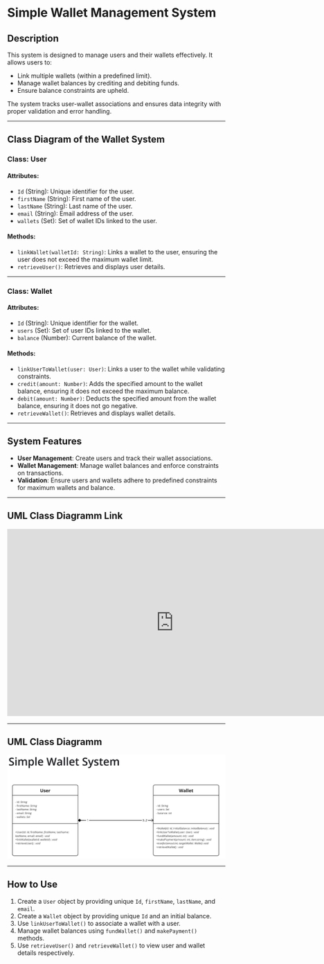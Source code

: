 # Simple Wallet Management System

## Description
This system is designed to manage users and their wallets effectively. It allows users to:
- Link multiple wallets (within a predefined limit).
- Manage wallet balances by crediting and debiting funds.
- Ensure balance constraints are upheld.

The system tracks user-wallet associations and ensures data integrity with proper validation and error handling.

---

## Class Diagram of the Wallet System

### Class: User
#### Attributes:
- `Id` (String): Unique identifier for the user.
- `firstName` (String): First name of the user.
- `lastName` (String): Last name of the user.
- `email` (String): Email address of the user.
- `wallets` (Set<String>): Set of wallet IDs linked to the user.

#### Methods:
- `linkWallet(walletId: String)`: Links a wallet to the user, ensuring the user does not exceed the maximum wallet limit.
- `retrieveUser()`: Retrieves and displays user details.

---

### Class: Wallet
#### Attributes:
- `Id` (String): Unique identifier for the wallet.
- `users` (Set<String>): Set of user IDs linked to the wallet.
- `balance` (Number): Current balance of the wallet.

#### Methods:
- `linkUserToWallet(user: User)`: Links a user to the wallet while validating constraints.
- `credit(amount: Number)`: Adds the specified amount to the wallet balance, ensuring it does not exceed the maximum balance.
- `debit(amount: Number)`: Deducts the specified amount from the wallet balance, ensuring it does not go negative.
- `retrieveWallet()`: Retrieves and displays wallet details.

---

## System Features
- **User Management**: Create users and track their wallet associations.
- **Wallet Management**: Manage wallet balances and enforce constraints on transactions.
- **Validation**: Ensure users and wallets adhere to predefined constraints for maximum wallets and balance.

---

## UML Class Diagramm Link

<iframe width="768" height="432" src="https://miro.com/app/embed/uXjVLsf9vbk=/?pres=1&frameId=3458764613701977591&embedId=424669791825" frameborder="0" scrolling="no" allow="fullscreen; clipboard-read; clipboard-write" allowfullscreen></iframe>

---

## UML Class Diagramm 
![simple wallet system](/images/wallet_system.jpg)

---
## How to Use
1. Create a `User` object by providing unique `Id`, `firstName`, `lastName`, and `email`.
2. Create a `Wallet` object by providing unique `Id` and an initial balance.
3. Use `linkUserToWallet()` to associate a wallet with a user.
4. Manage wallet balances using `fundWallet()` and `makePayment()` methods.
5. Use `retrieveUser()` and `retrieveWallet()` to view user and wallet details respectively.


